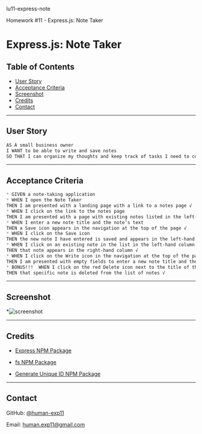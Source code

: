 lu11-express-note

Homework #11 - Express.js: Note Taker
# Express.js: Note Taker

## Table of Contents
 * [User Story](#user-story)
 * [Acceptance Criteria](#acceptance-criteria)
 * [Screenshot](#screenshot)
 * [Credits](#credits)
 * [Contact](#contact)

---

## User Story

```md
AS A small business owner
I WANT to be able to write and save notes
SO THAT I can organize my thoughts and keep track of tasks I need to complete
```
---

## Acceptance Criteria

```md
* GIVEN a note-taking application
* WHEN I open the Note Taker
THEN I am presented with a landing page with a link to a notes page √
* WHEN I click on the link to the notes page
THEN I am presented with a page with existing notes listed in the left-hand column, plus empty fields to enter a new note title and the note’s text in the right-hand column √
* WHEN I enter a new note title and the note’s text
THEN a Save icon appears in the navigation at the top of the page √
* WHEN I click on the Save icon
THEN the new note I have entered is saved and appears in the left-hand column with the other existing notes √
* WHEN I click on an existing note in the list in the left-hand column
THEN that note appears in the right-hand column √
* WHEN I click on the Write icon in the navigation at the top of the page
THEN I am presented with empty fields to enter a new note title and the note’s text in the right-hand column √
* BONUS!!!  WHEN I click on the red Delete icon next to the title of the note
THEN that specific note is deleted from the list of notes √

```
---

## Screenshot
*![screenshot](lu11-express-note\ss-image\notess.png)

---

## Credits

* [Express NPM Package](https://www.npmjs.com/package/express)

* [fs NPM Package](https://www.npmjs.com/package/fs)

* [Generate Unique ID NPM Package](https://www.npmjs.com/package/generate-unique-id)


---

## Contact

GitHub: [@human-exp11](https://github.com/human-exp11/)

Email: [human.exp11@gmail.com](mailto:human.exp11@gmail.com)